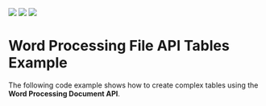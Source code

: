 <!-- default badges list -->
![](https://img.shields.io/endpoint?url=https://codecentral.devexpress.com/api/v1/VersionRange/150294034/20.1.2%2B)
[![](https://img.shields.io/badge/Open_in_DevExpress_Support_Center-FF7200?style=flat-square&logo=DevExpress&logoColor=white)](https://supportcenter.devexpress.com/ticket/details/T830512)
[![](https://img.shields.io/badge/📖_How_to_use_DevExpress_Examples-e9f6fc?style=flat-square)](https://docs.devexpress.com/GeneralInformation/403183)
<!-- default badges end -->
# Word Processing File API Tables Example

The following code example shows how to create complex tables using the **Word Processing Document API**.
